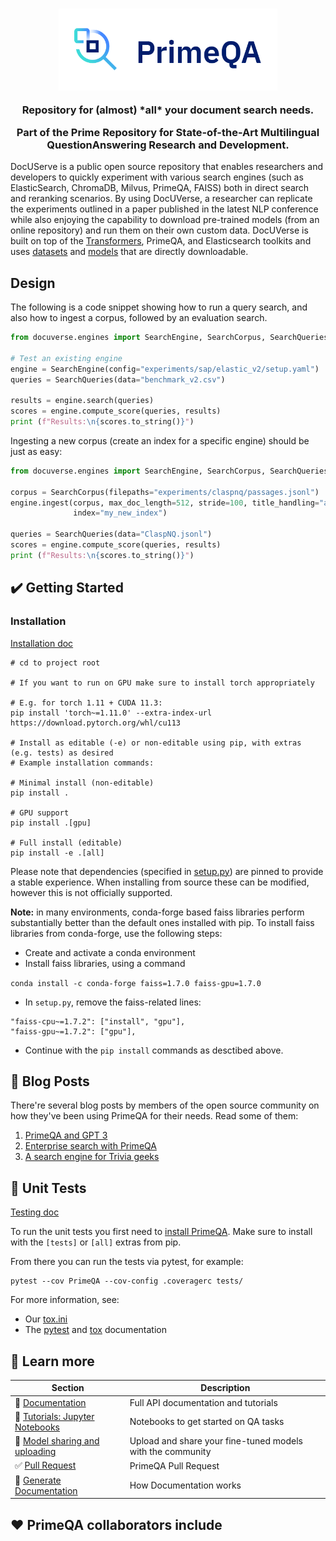 <!---
Copyright 2022 IBM Corp.

Licensed under the Apache License, Version 2.0 (the "License");
you may not use this file except in compliance with the License.
You may obtain a copy of the License at

    http://www.apache.org/licenses/LICENSE-2.0

Unless required by applicable law or agreed to in writing, software
distributed under the License is distributed on an "AS IS" BASIS,
WITHOUT WARRANTIES OR CONDITIONS OF ANY KIND, either express or implied.
See the License for the specific language governing permissions and
limitations under the License.
-->

<h3 align="center">
    <img width="350" alt="primeqa" src="docs/_static/img/PrimeQA.png">
    <p>Repository for (almost) *all* your document search needs.</p>
    <p>Part of the Prime Repository for State-of-the-Art Multilingual QuestionAnswering Research and Development.</p>
</h3>

[//]: # (![Build Status]&#40;https://github.com/primeqa/primeqa/actions/workflows/primeqa-ci.yml/badge.svg&#41;)

[//]: # ([![LICENSE|Apache2.0]&#40;https://img.shields.io/github/license/saltstack/salt?color=blue&#41;]&#40;https://www.apache.org/licenses/LICENSE-2.0.txt&#41;)

[//]: # ([![sphinx-doc-build]&#40;https://github.com/primeqa/primeqa/actions/workflows/sphinx-doc-build.yml/badge.svg&#41;]&#40;https://github.com/primeqa/primeqa/actions/workflows/sphinx-doc-build.yml&#41;   )

DocUServe is a public open source repository that enables researchers and developers to quickly
experiment with various search engines (such as ElasticSearch, ChromaDB, Milvus, PrimeQA, FAISS)
both in direct search and reranking scenarios. By using DocUVerse, a researcher
can replicate the experiments outlined in a paper published in the latest NLP 
conference while also enjoying the capability to download pre-trained models 
(from an online repository) and run them on their own custom data. DocUVerse is built 
on top of the [Transformers](https://github.com/huggingface/transformers), PrimeQA, and Elasticsearch toolkits and uses [datasets](https://huggingface.co/datasets/viewer/) and 
[models](https://huggingface.co/PrimeQA) that are directly 
downloadable.

## Design

The following is a code snippet showing how to run a query search, and also how to ingest a corpus,
followed by an evaluation search.
```python
from docuverse.engines import SearchEngine, SearchCorpus, SearchQueries

# Test an existing engine
engine = SearchEngine(config="experiments/sap/elastic_v2/setup.yaml")
queries = SearchQueries(data="benchmark_v2.csv")

results = engine.search(queries)
scores = engine.compute_score(queries, results)
print (f"Results:\n{scores.to_string()}")
```

Ingesting a new corpus (create an index for a specific engine) should be just as easy:
```python
from docuverse.engines import SearchEngine, SearchCorpus, SearchQueries

corpus = SearchCorpus(filepaths="experiments/claspnq/passages.jsonl")
engine.ingest(corpus, max_doc_length=512, stride=100, title_handling="all", 
              index="my_new_index")

queries = SearchQueries(data="ClaspNQ.jsonl")
scores = engine.compute_score(queries, results)
print (f"Results:\n{scores.to_string()}")
```

## ✔️ Getting Started

### Installation
[Installation doc](https://primeqa.github.io/primeqa/installation.html)       

```shell
# cd to project root

# If you want to run on GPU make sure to install torch appropriately

# E.g. for torch 1.11 + CUDA 11.3:
pip install 'torch~=1.11.0' --extra-index-url https://download.pytorch.org/whl/cu113

# Install as editable (-e) or non-editable using pip, with extras (e.g. tests) as desired
# Example installation commands:

# Minimal install (non-editable)
pip install .

# GPU support
pip install .[gpu]

# Full install (editable)
pip install -e .[all]
```

Please note that dependencies (specified in [setup.py](./setup.py)) are pinned to provide a stable experience.
When installing from source these can be modified, however this is not officially supported.

**Note:** in many environments, conda-forge based faiss libraries perform substantially better than the default ones installed with pip. To install faiss libraries from conda-forge, use the following steps:

- Create and activate a conda environment
- Install faiss libraries, using a command

```conda install -c conda-forge faiss=1.7.0 faiss-gpu=1.7.0```

- In `setup.py`, remove the faiss-related lines:

```commandline
"faiss-cpu~=1.7.2": ["install", "gpu"],
"faiss-gpu~=1.7.2": ["gpu"],
```

- Continue with the `pip install` commands as desctibed above.

## :speech_balloon: Blog Posts
There're several blog posts by members of the open source community on how they've been using PrimeQA for their needs. Read some of them:
1. [PrimeQA and GPT 3](https://www.marktechpost.com/2023/03/03/with-just-20-lines-of-python-code-you-can-do-retrieval-augmented-gpt-based-qa-using-this-open-source-repository-called-primeqa/)
2. [Enterprise search with PrimeQA](https://heidloff.net/article/introduction-neural-information-retrieval/)
3. [A search engine for Trivia geeks](https://www.deleeuw.me.uk/posts/Using-PrimeQA-For-NLP-Question-Answering/)


## 🧪 Unit Tests
[Testing doc](https://primeqa.github.io/primeqa/testing.html)       

To run the unit tests you first need to [install PrimeQA](#Installation).
Make sure to install with the `[tests]` or `[all]` extras from pip.

From there you can run the tests via pytest, for example:
```shell
pytest --cov PrimeQA --cov-config .coveragerc tests/
```

For more information, see:
- Our [tox.ini](./tox.ini)
- The [pytest](https://docs.pytest.org) and [tox](https://tox.wiki/en/latest/) documentation    

## 🔭 Learn more

| Section | Description |
|-|-|
| 📒 [Documentation](https://primeqa.github.io/primeqa) | Full API documentation and tutorials |
| 📓 [Tutorials: Jupyter Notebooks](https://github.com/primeqa/primeqa/tree/main/notebooks) | Notebooks to get started on QA tasks |
| 🤗 [Model sharing and uploading](https://huggingface.co/docs/transformers/model_sharing) | Upload and share your fine-tuned models with the community |
| ✅ [Pull Request](https://primeqa.github.io/primeqa/pull_request_template.html) | PrimeQA Pull Request |
| 📄 [Generate Documentation](https://primeqa.github.io/primeqa/README.html) | How Documentation works |        

## ❤️ PrimeQA collaborators include       
